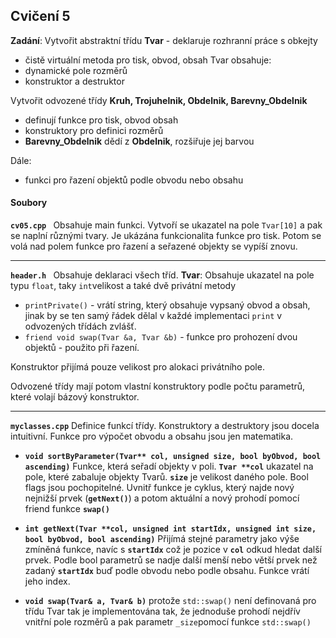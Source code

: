 ## Cvičení 5

 **Zadání**:
 Vytvořit abstraktní třídu **Tvar** - deklaruje rozhranní práce s obkejty
 - čistě virtuální metoda pro tisk, obvod, obsah
Tvar obsahuje:
- dynamické pole rozměrů
- konstruktor a destruktor

Vytvořit odvozené třídy **Kruh, Trojuhelnik, Obdelnik, Barevny_Obdelnik**
- definují funkce pro tisk, obvod obsah
- konstruktory pro definici rozměrů
- **Barevny_Obdelnik** dědí z **Obdelnik**, rozšiřuje jej barvou

Dále:
- funkci pro řazení objektů podle obvodu nebo obsahu
 
#### Soubory
 **``cv05.cpp ``**
 Obsahuje main funkci. Vytvoří se ukazatel na pole ``Tvar[10]`` a pak se naplní různými tvary. Je ukázána funkcionalita funkce pro tisk.
 Potom se volá nad polem funkce pro řazení a seřazené objekty se vypíší znovu.

-----
 **``header.h ``**
 Obsahuje deklaraci všech tříd.
 **Tvar**: 
 Obsahuje ukazatel na pole typu ``float``, taky ``int``velikost 
a také dvě privátní metody
 -  ``printPrivate()`` - vrátí string, který obsahuje vypsaný obvod a obsah, jinak by se ten samý řádek dělal v každé implementaci ``print`` v odvozených třídách zvlášť.
 -  ``friend void swap(Tvar &a, Tvar &b)`` - funkce pro prohození dvou objektů - použito při řazení.

Konstruktor přijímá pouze velikost pro alokaci privátního pole.

Odvozené třídy mají potom vlastní konstruktory podle počtu parametrů, které volají bázový konstruktor.

---
**``myclasses.cpp``**
Definice funkcí třídy.
Konstruktory a destruktory jsou docela intuitivní. Funkce pro výpočet obvodu a obsahu jsou jen matematika.

- **``void sortByParameter(Tvar** col, unsigned size, bool byObvod, bool ascending)``**
Funkce, která seřadí objekty v poli. **``Tvar **col``** ukazatel na pole, které zabaluje objekty Tvarů. **``size``** je velikost daného pole. Bool flags jsou pochopitelné.
Uvnitř funkce je cyklus, který najde nový nejnižší prvek (**``getNext()``**) a potom aktuální a nový prohodí pomocí friend funkce **``swap()``**

- **``int getNext(Tvar **col, unsigned int startIdx, unsigned int size, bool byObvod, bool ascending)``**
Přijímá stejné parametry jako výše zmíněná funkce, navíc s **``startIdx``** což je pozice v  **``col``** odkud hledat další prvek. Podle bool parametrů se nadje další menší nebo větší prvek než zadaný **``startIdx``** buď podle obvodu nebo podle obsahu. Funkce vrátí jeho index.

- **``void swap(Tvar& a, Tvar& b)``**  protože ``std::swap()`` není definovaná pro třídu Tvar tak je implementována tak, že jednoduše prohodí nejdřív vnitřní pole rozměrů a pak parametr ``_size``pomocí funkce ``std::swap()``
<!--stackedit_data:
eyJoaXN0b3J5IjpbLTkzMjAyMzkzMF19
-->